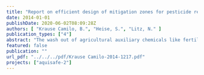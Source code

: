 ```yaml
---
title: "Report on efficient design of mitigation zones for pesticide removal"
date: 2014-01-01
publishDate: 2020-06-02T08:09:28Z
authors: [ "Krause Camilo, B.", "Heise, S.", "Litz, N." ]
publication_types: ["4"]
abstract: "The wash out of agricultural auxiliary chemicals like fertilizer and pesticides via surface run-off or subsurface leaching into drainage systems or ground waters, which discharge into surface waters, presents an increasing risk for drinking water production and biodiversity in rivers and lakes. Mitigation zones are important measures to attenuate contamination at the source and relieve surface waters downstream. Under high flow conditions, as they occur during rainy seasons and snow melt, the effectiveness of such facilities is restricted due to bypass of untreated waters or very short contact times. This study of the Aquisafe 2 project focus on drainage water decontamination and examines mitigation zone designs with organic substrates for their potential to reduce a set of herbicides and nitrate (NO3-), concurrently and efficiently, at short hydraulic residence times (0.2 to 2.5 days) to prepare their implementation in contamination hot spots. The herbicides bentazone, atrazine and isoproturon were classified as most relevant for drinking water production. On the basis of comprehensive literature studies the organic substrates bark mulch and straw and the design of bioretention swales emerged to be of high potential for decontamination of drainage waters in mitigation zones. In laboratory scale studies the substrates were tested in degradation-, sorption- and leaching-experiments at temperatures around 21 °C for their potential to ensure long- lasting hydraulic permeability, denitrification and attenuation of the selected herbicides. The selected organic substrates provide a high and long term stable permeable conductivity to realize and maintain high flow. The effective porosity yielded around 0.45 and reduced within 1.5 years by only 25 %. Straw is a readily available organic carbon source, which can support effective and efficient denitrification at short hydraulic residence times. Bark mulch contains more resistant carbon species, but contributes also to NO3- removal. In mixture with straw the performance of bark mulch as organic carbon source for denitrification increases (co-metabolic decomposition). Organic substrates are characterized by strong wash out of dissolved organic carbon (DOC) and high denitrification rates (15 to 45 g-N m-3 d-1) in the start phase and successive decrease of denitrification performance due to loss of readily available organic carbon. Despite decline of performance, denitrification rates stabilized after one year of operation at constant conditions at a level of 4 to 10 g-N m-3 d-1 (10 to 25 % of input). The potential of the organic substrate to retain the selected herbicides is very different for each compound and bases on different dissipation paths. Denitrifying conditions are in general disadvantageous for retention of the selected herbicides. Bentazone is too persistent and mobile to be considerably retained under high flow conditions. Atrazine can be substantially removed from drainage waters. It is suspected to be attenuated predominantly by formation of bound residues at the organic substrate, especially bark mulch, and partially by degradation to hydroxy-atrazine. Isoproturon seems to be effectively retained under suboxic conditions by degradation to metabolites. At technical scale parallel retention of NO3- and atrazine and NO3- and isoproturon was investigated. The potential of the organic carbon source (mixture of bark mulch and"
featured: false
publication: ""
url_pdf: "../../../pdf/Krause Camilo-2014-1217.pdf"
projects: ["aquisafe-2"]
---
```


